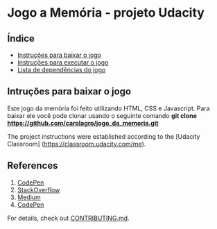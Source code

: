 # Jogo a Memória - projeto Udacity

## Índice
* [Instruções para baixar o jogo](#baixar)
* [Instruções para executar o jogo](#executa)
* [Lista de dependências do jogo](#dependencias)

## Intruções para baixar o jogo
Este jogo da memória foi feito utilizando HTML, CSS e Javascript. Para baixar ele você pode clonar usando o seguinte comando  **git clone https://github.com/carolagro/jogo_da_memoria.git**


The project instructions were established according to the [Udacity Classroom]
(https://classroom.udacity.com/me).

## References
1.  [CodePen](https://codepen.io/natewiley/pen/HBrbL)
2.  [StackOverflow](https://stackoverflow.com/questions/2450954/how-to-randomize-shuffle-a-javascript-array)
3.  [Medium](https://medium.com/code-sketch/jogo-da-memoria-em-vanilla-javascript-6129e5eac7a5)
1.  [CodePen](https://codepen.io/Caysle/pen/aYYKRp)

For details, check out [CONTRIBUTING.md](CONTRIBUTING.md).

